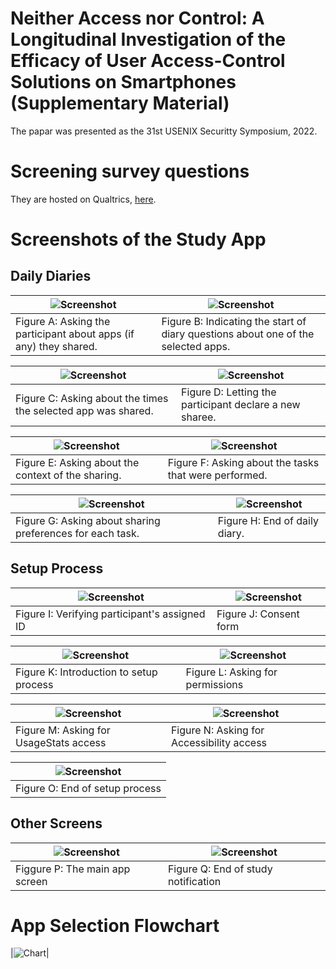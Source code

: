 # Neither Access nor Control: A Longitudinal Investigation of the Efficacy of User Access-Control Solutions on Smartphones (Supplementary Material)
The papar was presented as the 31st USENIX Securitty Symposium, 2022.

# Screening survey questions
They are hosted on Qualtrics, <a href="https://ubc.ca1.qualtrics.com/jfe/form/SV_3NOxVjlSYvnJabs">here</a>.

# Screenshots of the Study App
## Daily Diaries
|![Screenshot](screenshots/daily_diaries/screen1_shared_apps.png?raw=true)|![Screenshot](screenshots/daily_diaries/screen2_ready_to_go.png?raw=true)|
|--------------------|--------------------|
|Figure A: Asking the participant about apps (if any) they shared.|Figure B: Indicating the start of diary questions about one of the selected apps.|

|![Screenshot](screenshots/daily_diaries/screen3_1_shared_times.png?raw=true)|![Screenshot](screenshots/daily_diaries/screen3_2_add_new_sharee.png?raw=true)|
|--------------------|--------------------|
|Figure C: Asking about the times the selected app was shared.|Figure D: Letting the participant declare a new sharee.|

|![Screenshot](screenshots/daily_diaries/screen4_sharing_context.png?raw=true)|![Screenshot](screenshots/daily_diaries/screen5_tasks.png?raw=true)|
|--------------------|--------------------|
|Figure E: Asking about the context of the sharing.|Figure F: Asking about the tasks that were performed.|

|![Screenshot](screenshots/daily_diaries/screen6_sharing_preferences.png?raw=true)|![Screenshot](screenshots/daily_diaries/screen7_end.png?raw=true)|
|--------------------|--------------------|
|Figure G: Asking about sharing preferences for each task.|Figure H: End of daily diary.|


## Setup Process
|![Screenshot](screenshots/setup_process/screen1_participant_id.png?raw=true)|![Screenshot](screenshots/setup_process/screen2_consent.png?raw=true)|
|--------------------|--------------------|
|Figure I: Verifying participant's assigned ID|Figure J: Consent form|

|![Screenshot](screenshots/setup_process/screen3_intro.png?raw=true)|![Screenshot](screenshots/setup_process/screen4_permissions.png?raw=true)|
|--------------------|--------------------|
|Figure K: Introduction to setup process|Figure L: Asking for permissions|

|![Screenshot](screenshots/setup_process/screen5_usage_stats.png?raw=true)|![Screenshot](screenshots/setup_process/screen6_accessibility_service.png?raw=true)|
|--------------------|--------------------|
|Figure M: Asking for UsageStats access|Figure N: Asking for Accessibility access|

|![Screenshot](screenshots/setup_process/screen7_done.png?raw=true)|
|--------------------|
|Figure O: End of setup process|


## Other Screens
|![Screenshot](screenshots/other_screens/main_app_screen.png?raw=true)|![Screenshot](screenshots/other_screens/study_end.png?raw=true)|
|--------------------|--------------------|
|Figgure P: The main app screen|Figure Q: End of study notification|


# App Selection Flowchart
|![Chart](screenshots/app_selection_flowchart.jpg?raw=true)|
